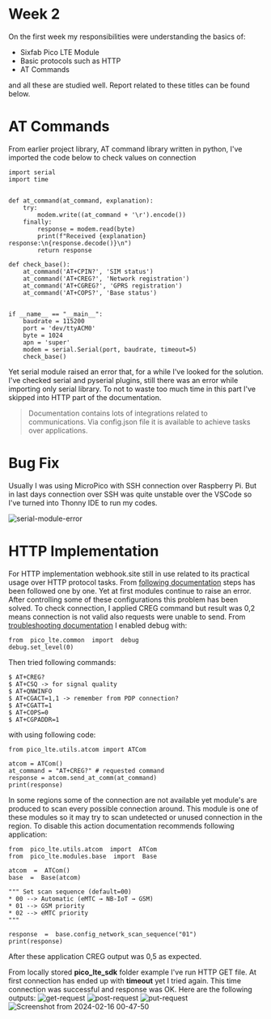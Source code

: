 # Week 2

On the first week my responsibilities were understanding the basics of:
- Sixfab Pico LTE Module
- Basic protocols such as HTTP
- AT Commands

and all these are studied well. Report related to these titles can be found below.


# AT Commands
From earlier project library, AT command library written in python, I've imported the code below to check values on connection

```
import serial
import time


def at_command(at_command, explanation):
    try:
        modem.write((at_command + '\r').encode())
    finally:
        response = modem.read(byte)
        print(f"Received {explanation} response:\n{response.decode()}\n")
        return response
    
def check_base():
    at_command('AT+CPIN?', 'SIM status')
    at_command('AT+CREG?', 'Network registration')
    at_command('AT+CGREG?', 'GPRS registration')
    at_command('AT+COPS?', 'Base status')
    

if __name__ == "__main__":
    baudrate = 115200
    port = 'dev/ttyACM0'
    byte = 1024
    apn = 'super'
    modem = serial.Serial(port, baudrate, timeout=5)
    check_base()
```
Yet serial module raised an error that, for a while I've looked for the solution.
I've checked serial and pyserial plugins, still there was an error while importing only serial library. To not to waste too much time in this part I've skipped into HTTP part of the documentation. 

> Documentation contains lots of integrations related to communications. Via config.json file it is available to achieve tasks over applications. 

# Bug Fix
Usually I was using MicroPico with SSH connection over Raspberry Pi. But in last days connection over SSH was quite unstable over the VSCode so I've turned into Thonny IDE to run my codes.

![serial-module-error](https://github.com/mnyilmaz/Embedded-Linux/assets/68549106/30944e2e-ecd3-4121-a285-49d482df8224)


# HTTP Implementation
For HTTP implementation webhook.site still in use related to its practical usage over HTTP protocol tasks. From [following documentation](https://docs.sixfab.com/docs/pico-lte-http-request-to-web-server) steps has been followed one by one. Yet at first modules continue to raise an error. After controlling some of these configurations this problem has been solved. 
To check connection, I applied CREG command but result was 0,2 means connection is not valid also requests were unable to send. From [troubleshooting documentation](https://docs.sixfab.com/docs/sixfab-pico-lte-troubleshooting#connection-time-too-long) I enabled debug with:
```
from  pico_lte.common  import  debug  
debug.set_level(0)
```

Then tried following commands:
```
$ AT+CREG?
$ AT+CSQ -> for signal quality
$ AT+QNWINFO
$ AT+CGACT=1,1 -> remember from PDP connection?
$ AT+CGATT=1
$ AT+COPS=0
$ AT+CGPADDR=1
```
with using following code:
```
from pico_lte.utils.atcom import ATCom 

atcom = ATCom() 
at_command = "AT+CREG?" # requested command
response = atcom.send_at_comm(at_command) 
print(response)
```
In some regions some of the connection are not available yet module's are produced to scan every possible connection around. This module is one of these modules so it may try to scan undetected or unused connection in the region. To disable this action documentation recommends following application:
```
from  pico_lte.utils.atcom  import  ATCom  
from  pico_lte.modules.base  import  Base 
 
atcom  =  ATCom() 
base  =  Base(atcom) 

""" Set scan sequence (default=00) 
* 00 --> Automatic (eMTC → NB-IoT → GSM) 
* 01 --> GSM priority 
* 02 --> eMTC priority 
"""  

response  =  base.config_network_scan_sequence("01") 
print(response)
```
After these application CREG output was 0,5 as expected. 

From locally stored **pico_lte_sdk** folder example I've run HTTP GET file. At first connection has ended up with **timeout** yet I tried again. This time connection was successful and response was OK. Here are the following outputs:
![get-request](https://github.com/mnyilmaz/Embedded-Linux/assets/68549106/9957dfb5-123d-4951-bdd0-f498721c63fb)
![post-request](https://github.com/mnyilmaz/Embedded-Linux/assets/68549106/a6fba246-316e-4fc8-a31d-e3844098f04a)
![put-request](https://github.com/mnyilmaz/Embedded-Linux/assets/68549106/68639da4-db7c-49e4-bb5a-f50dcd4fe345)
![Screenshot from 2024-02-16 00-47-50](https://github.com/mnyilmaz/Embedded-Linux/assets/68549106/a2585766-c857-468f-a987-703fff99bd49)
